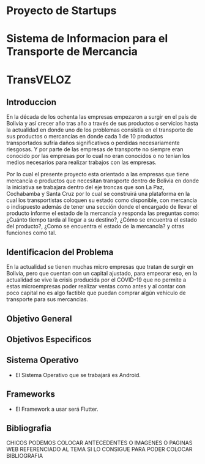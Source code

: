 # Proyecto de Startups

# Sistema de Informacion para el Transporte de Mercancia

# TransVELOZ

## Introduccion

En la década de los ochenta las empresas empezaron a surgir en el país de Bolivia y así crecer año tras año a través de sus productos o servicios hasta la actualidad en donde uno de los problemas consistía en el transporte de sus productos o mercancías en donde cada 1 de 10 productos transportados sufría daños significativos o perdidas necesariamente riesgosas. Y por parte de las empresas de transporte no siempre eran conocido por las empresas por lo cual no eran conocidos o no tenían los medios necesarios para realizar trabajos con las empresas. 

Por lo cual el presente proyecto esta orientado a las empresas que tiene mercancía o productos que necesitan transporte dentro de Bolivia en donde la iniciativa se trabajara dentro del eje troncas que son La Paz, Cochabamba y Santa Cruz por lo cual se construirá una plataforma en la cual los transportistas coloquen su estado como disponible, con mercancía o indispuesto además de tener una sección donde el encargado de llevar el producto informe el estado de la mercancía y responda las preguntas como: ¿Cuánto tiempo tarda al llegar a su destino?, ¿Cómo se encuentra el estado del producto?, ¿Como se encuentra el estado de la mercancía? y otras funciones como tal.

## Identificacion del Problema
En la actualidad se tienen muchas micro empresas que tratan de surgir en Bolivia, pero que cuentan con un capital ajustado, para empeorar eso, en la actualidad se vive la crisis producida por el COVID-19 que no permite a estas microempresas poder realizar ventas como antes y al contar con poco capital no es algo factible que puedan comprar algún vehículo de transporte para sus mercancias.

## Objetivo General


## Objetivos Especificos


## Sistema Operativo

 * El Sistema Operativo que se trabajará es Android.

## Frameworks

 * El Framework a usar será Flutter.

## Bibliografia

CHICOS PODEMOS COLOCAR ANTECEDENTES O IMAGENES O PAGINAS WEB REFERENCIADO AL TEMA SI LO CONSIGUE PARA PODER COLOCAR BIBLIOGRAFIA

 